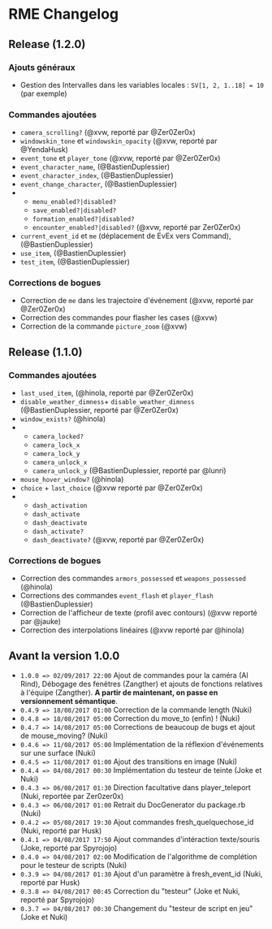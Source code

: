 # RME Changelog

## Release (1.2.0)

### Ajouts généraux

* Gestion des Intervalles dans les variables locales : `SV[1, 2, 1..18] = 10` (par exemple)

### Commandes ajoutées

* `camera_scrolling?` (@xvw, reporté par @Zer0Zer0x)
* `windowskin_tone` et `windowskin_opacity` (@xvw, reporté par @YendaHusk)
* `event_tone` et `player_tone` (@xvw, reporté par @Zer0Zer0x)
* `event_character_name`, (@BastienDuplessier)
* `event_character_index`, (@BastienDuplessier)
* `event_change_character`, (@BastienDuplessier)
*    - `menu_enabled?|disabled?` 
     - `save_enabled?|disabled?`
     - `formation_enabled?|disabled?`
     - `encounter_enabled?|disabled?`
     (@xvw, reporté par Zer0Zer0x)
* `current_event_id` et `me` (déplacement de EvEx vers Command), (@BastienDuplessier)
* `use_item`, (@BastienDuplessier)
* `test_item`, (@BastienDuplessier)

### Corrections de bogues

* Correction de `me` dans les trajectoire d'événement (@xvw, reporté par @Zer0Zer0x)
* Correction des commandes pour flasher les cases (@xvw)
* Correction de la commande `picture_zoom` (@xvw)

## Release (1.1.0)

### Commandes ajoutées

*  `last_used_item`, (@hinola, reporté par @Zer0Zer0x)
*  `disable_weather_dimness`+ `disable_weather_dimness` (@BastienDuplessier, reporté par @Zer0Zer0x)
*  `window_exists?` (@hinola)
*    - `camera_locked?` 
     - `camera_lock_x`
     - `camera_lock_y`
     - `camera_unlock_x`
     - `camera_unlock_y` 
     (@BastienDuplessier, reporté par @lunri)
*  `mouse_hover_window?` (@hinola)
*  `choice` + `last_choice` (@xvw reporté par @Zer0Zer0x)
*  - `dash_activation`
   - `dash_activate`
   - `dash_deactivate`
   - `dash_activate?`
   - `dash_deactivate?`
   (@xvw, reporté par @Zer0Zer0x)

### Corrections de bogues
*  Correction des commandes `armors_possessed` et `weapons_possessed` (@hinola)
*  Corrections des commandes `event_flash` et `player_flash` (@BastienDuplessier)
*  Correction de l'afficheur de texte (profil avec contours) (@xvw reporté par @jauke)
*  Correction des interpolations linéaires (@xvw reporté par @hinola)


## Avant la version 1.0.0
*  `1.0.0 => 02/09/2017 22:00` Ajout de commandes pour la caméra (Al Rind), Débogage des fenêtres (Zangther) et ajouts de fonctions relatives à l'équipe (Zangther). **A partir de maintenant, on passe en versionnement sémantique**.
*  `0.4.9 => 18/08/2017 01:00` Correction de la commande length (Nuki)
*  `0.4.8 => 18/08/2017 05:00` Correction du move_to (enfin) ! (Nuki)
*  `0.4.7 => 14/08/2017 05:00` Corrections de beaucoup de bugs et ajout de mouse_moving? (Nuki)
*  `0.4.6 => 11/08/2017 05:00` Implémentation de la réflexion d'événements sur une surface (Nuki)
*  `0.4.5 => 11/08/2017 01:00` Ajout des transitions en image (Nuki)
*  `0.4.4 => 04/08/2017 00:30` Implémentation du testeur de teinte (Joke et Nuki)
*  `0.4.3 => 06/08/2017 01:30` Direction facultative dans player_teleport (Nuki, reportée par Zer0zer0x)
*  `0.4.3 => 06/08/2017 01:00` Retrait du DocGenerator du package.rb (Nuki)
*  `0.4.2 => 05/08/2017 19:30` Ajout commandes fresh_quelquechose_id (Nuki, reporté par Husk)
*  `0.4.1 => 04/08/2017 17:50` Ajout commandes d'intéraction texte/souris (Joke, reporté par Spyrojojo)
*  `0.4.0 => 04/08/2017 02:00` Modification de l'algorithme de complétion pour le testeur de scripts (Nuki)
*  `0.3.9 => 04/08/2017 01:30` Ajout d'un paramètre à fresh_event_id (Nuki, reporté par Husk)
*  `0.3.8 => 04/08/2017 00:45` Correction du "testeur" (Joke et Nuki, reporté par Spyrojojo)
*  `0.3.7 => 04/08/2017 00:30` Changement du "testeur de script en jeu" (Joke et Nuki)
